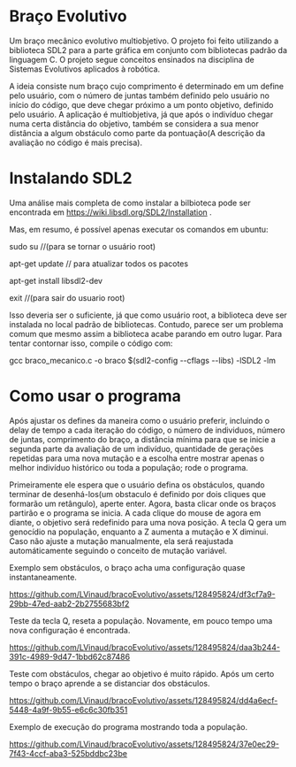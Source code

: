 # Braço Evolutivo

Um braço mecânico evolutivo multiobjetivo. O projeto foi feito utilizando a biblioteca SDL2 para a parte gráfica em conjunto com bibliotecas padrão da linguagem C.
O projeto segue conceitos ensinados na disciplina de Sistemas Evolutivos aplicados à robótica.

A ideia consiste num braço cujo comprimento é determinado em um define pelo usuário, com o número de juntas também definido pelo usuário no início do código,
que deve chegar próximo a um ponto objetivo, definido pelo usuário. A aplicação é multiobjetiva, já que após o indivíduo chegar numa certa distância do objetivo,
também se considera a sua menor distância a algum obstáculo como parte da pontuação(A descrição da avaliação no código é mais precisa).

# Instalando SDL2

Uma análise mais completa de como instalar a bilbioteca pode ser encontrada em https://wiki.libsdl.org/SDL2/Installation .

Mas, em resumo, é possível apenas executar os comandos em ubuntu:


sudo su  //(para se tornar o usuário root)

apt-get update // para atualizar todos os pacotes

apt-get install libsdl2-dev


exit //(para sair do usuario root)

Isso deveria ser o suficiente, já que como usuário root, a biblioteca deve ser instalada no local padrão de bibliotecas. Contudo, 
parece ser um problema comum que mesmo assim a biblioteca acabe parando em outro lugar. Para tentar contornar isso,
compile o código com:

gcc braco_mecanico.c -o braco $(sdl2-config --cflags --libs) -lSDL2 -lm

# Como usar o programa

Após ajustar os defines da maneira como o usuário preferir, incluindo o delay de tempo a cada iteração do código, o número de individuos,
número de juntas, comprimento do braço, a distância mínima para que se inicie a segunda parte da avaliação de um indivíduo,
quantidade de gerações repetidas para uma nova mutação e a escolha entre mostrar apenas
o melhor indivíduo histórico ou toda a população; rode o programa.

Primeiramente ele espera que o usuário defina os obstáculos, quando terminar de desenhá-los(um obstaculo é definido por dois cliques que formarão um retângulo), aperte enter. 
Agora, basta clicar onde os braços partirão e o programa se inicia. A cada clique do mouse de agora em diante, o objetivo será redefinido para uma nova posição. 
A tecla Q gera um genocídio na população, enquanto a Z aumenta a mutação e X diminui. Caso não ajuste a mutação manualmente, ela será reajustada automáticamente seguindo 
o conceito de mutação variável.


Exemplo sem obstáculos, o braço acha uma configuração quase instantaneamente.

https://github.com/LVinaud/bracoEvolutivo/assets/128495824/df3cf7a9-29bb-47ed-aab2-2b2755683bf2



Teste da tecla Q, reseta a população. Novamente, em pouco tempo uma nova configuração é encontrada.

https://github.com/LVinaud/bracoEvolutivo/assets/128495824/daa3b244-391c-4989-9d47-1bbd62c87486



Teste com obstáculos, chegar ao objetivo é muito rápido. Após um certo tempo o braço aprende a se distanciar dos obstáculos.

https://github.com/LVinaud/bracoEvolutivo/assets/128495824/dd4a6ecf-5448-4a9f-9b55-e6c6c30fb351


Exemplo de execução do programa mostrando toda a população.

https://github.com/LVinaud/bracoEvolutivo/assets/128495824/37e0ec29-7f43-4ccf-aba3-525bddbc23be





